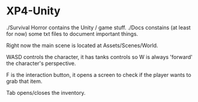 # XP4-Unity

./Survival Horror contains the Unity / game stuff.
./Docs constains (at least for now) some txt files to document important things.

Right now the main scene is located at Assets/Scenes/World.



WASD controls the character, it has tanks controls so W is always 'forward' the character's perspective.

F is the interaction button, it opens a screen to check if the player wants to grab that item.

Tab opens/closes the inventory.